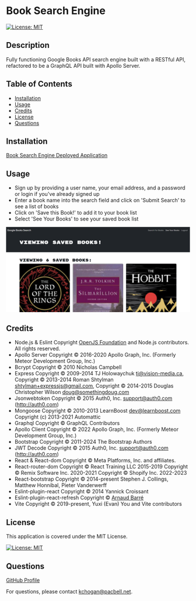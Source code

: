 
# Book Search Engine

[![License: MIT](https://img.shields.io/badge/License-MIT-yellow.svg)](https://opensource.org/licenses/MIT)

## Description
Fully functioning Google Books API search engine built with a RESTful API, refactored to be a GraphQL API built with Apollo Server.  

## Table of Contents

- [Installation](#installation)
- [Usage](#usage)
- [Credits](#credits)
- [License](#license)
- [Questions](#questions)

## Installation

[Book Search Engine Deployed Application](https://book-search-engine-zdpy.onrender.com/)

## Usage

* Sign up by providing a user name, your email address, and a password or login if you've already signed up
* Enter a book name into the search field and click on 'Submit Search' to see a list of books
* Click on 'Save this Book!' to add it to your book list
* Select 'See Your Books' to see your saved book list

![alt Screenshot of the book search engine](./assets/capture.png)


## Credits

* Node.js & Eslint Copyright [OpenJS Foundation](https://openjsf.org/) and Node.js contributors. All rights reserved. 
* Apollo Server Copyright © 2016-2020 Apollo Graph, Inc. (Formerly Meteor Development Group, Inc.)
* Bcrypt Copyright © 2010 Nicholas Campbell
* Express Copyright © 2009-2014 TJ Holowaychuk <tj@vision-media.ca>,
Copyright © 2013-2014 Roman Shtylman <shtylman+expressjs@gmail.com>,
Copyright © 2014-2015 Douglas Christopher Wilson <doug@somethingdoug.com>
* Jsonwebtoken Copyright © 2015 Auth0, Inc. <support@auth0.com> (http://auth0.com)
* Mongoose Copyright © 2010-2013 LearnBoost dev@learnboost.com Copyright (c) 2013-2021 Automattic
* Graphql Copyright © GraphQL Contributors
* Apollo Client Copyright © 2022 Apollo Graph, Inc. (Formerly Meteor Development Group, Inc.)
* Bootstrap Copyright © 2011-2024 The Bootstrap Authors
* JWT Decode Copyright © 2015 Auth0, Inc. <support@auth0.com> (http://auth0.com)
* React & React-dom Copyright © Meta Platforms, Inc. and affiliates.
* React-router-dom Copyright © React Training LLC 2015-2019 Copyright © Remix Software Inc. 2020-2021 Copyright © Shopify Inc. 2022-2023
* React-bootstrap Copyright © 2014-present Stephen J. Collings, Matthew Honnibal, Pieter Vanderwerff
* Eslint-plugin-react Copyright © 2014 Yannick Croissant
* Eslint-plugin-react-refresh Copyright © [Arnaud Barré](https://github.com/ArnaudBarre)
* Vite Copyright © 2019-present, Yuxi (Evan) You and Vite contributors

## License

This application is covered under the MIT License.

[![License: MIT](https://img.shields.io/badge/License-MIT-yellow.svg)](https://opensource.org/licenses/MIT)

## Questions

[GitHub Profile](https://github.com/kevinchogan)

For questions, please contact kchogan@pacbell.net.

